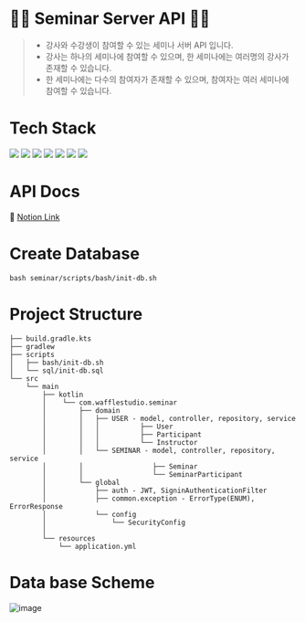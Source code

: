 # 👨‍🏫 Seminar Server API 👨‍🎓

> - 강사와 수강생이 참여할 수 있는 세미나 서버 API 입니다.
> - 강사는 하나의 세미나에 참여할 수 있으며, 한 세미나에는 여러명의 강사가 존재할 수 있습니다.
> - 한 세미나에는 다수의 참여자가 존재할 수 있으며, 참여자는 여러 세미나에 참여할 수 있습니다.

# Tech Stack
<img src="https://img.shields.io/badge/Kotlin-7F52FF?style=flat-square&logo=Kotlin&logoColor=white"/></a> <img src="https://img.shields.io/badge/Spring Boot-6DB33F?style=flat-square&logo=Spring Boot&logoColor=white"/></a> <img src="https://img.shields.io/badge/Spring Security-6DB33F?style=flat-square&logo=Spring Security&logoColor=white"/></a> <img src="https://img.shields.io/badge/MySQL-4479A1?style=flat-square&logo=MySQL&logoColor=white"/></a> <img src="https://img.shields.io/badge/JWT-6DB33F?style=flat-square&logo=Json Web Tokens&logoColor=white"/></a> <img src="https://img.shields.io/badge/NGINX-009639?style=flat-square&logo=NGINX&logoColor=white"/></a> <img src="https://img.shields.io/badge/AWS-232F3E?style=flat-square&logo=Amazon AWS&logoColor=white"/></a>

# API Docs
🔗 [Notion Link](https://eggplant-sumac-51e.notion.site/Seminar-API-Document-a37fea9c43c14153a3c42b803ec63769)

# Create Database
```shell
bash seminar/scripts/bash/init-db.sh
```

# Project Structure
```text
├── build.gradle.kts
├── gradlew
├── scripts
│   ├── bash/init-db.sh
│   └── sql/init-db.sql
└── src
    └── main
        ├── kotlin
        │    └── com.wafflestudio.seminar
        │        ├── domain
        │        │   ├── USER - model, controller, repository, service
        │        │   │          ├── User
        │        │   │          ├── Participant
        │        │   │          └── Instructor
        │        │   └── SEMINAR - model, controller, repository, service
        │        │                 ├── Seminar
        │        │                 └── SeminarParticipant
        │        └── global
        │            ├── auth - JWT, SigninAuthenticationFilter
        │            ├── common.exception - ErrorType(ENUM), ErrorResponse
        │            └── config
        │                └── SecurityConfig
        │
        └── resources
            └── application.yml
```

# Data base Scheme
![image](https://user-images.githubusercontent.com/70942197/145923909-d83c8743-0139-409c-a398-f7935bb52a6d.png)